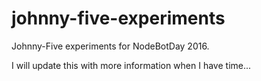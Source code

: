 # johnny-five-experiments

Johnny-Five experiments for NodeBotDay 2016.

I will update this with more information when I have time...
